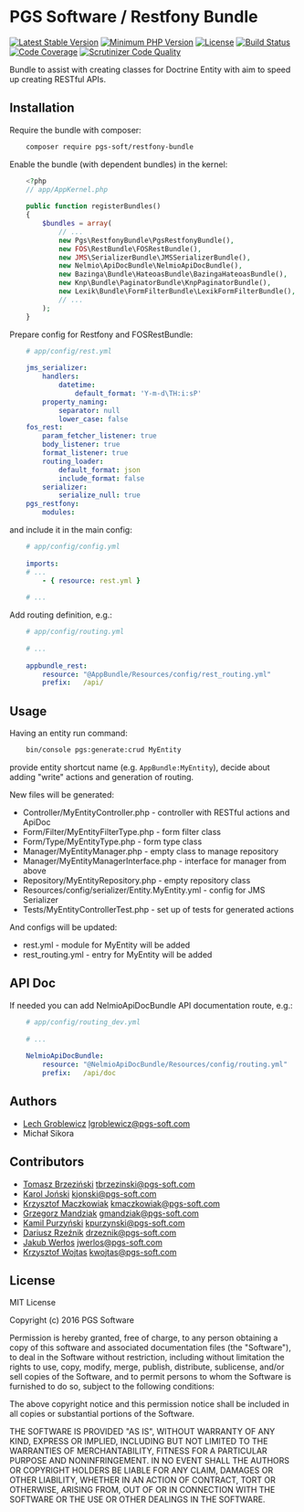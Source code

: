 PGS Software / Restfony Bundle
==============================

[![Latest Stable Version](https://poser.pugx.org/pgs-soft/restfony-bundle/v/stable)](https://packagist.org/packages/pgs-soft/restfony-bundle)
[![Minimum PHP Version](https://img.shields.io/badge/php-%3E%3D%205.6-8892BF.svg)](https://php.net)
[![License](https://poser.pugx.org/pgs-soft/restfony-bundle/license)](https://packagist.org/packages/pgs-soft/restfony-bundle)
[![Build Status](https://travis-ci.org/PGSSoft/PgsRestfonyBundle.svg?branch=master)](https://travis-ci.org/PGSSoft/PgsRestfonyBundle)
[![Code Coverage](https://scrutinizer-ci.com/g/PGSSoft/PgsRestfonyBundle/badges/coverage.png?b=master)](https://scrutinizer-ci.com/g/PGSSoft/PgsRestfonyBundle/?branch=master)
[![Scrutinizer Code Quality](https://scrutinizer-ci.com/g/PGSSoft/PgsRestfonyBundle/badges/quality-score.png?b=master)](https://scrutinizer-ci.com/g/PGSSoft/PgsRestfonyBundle/?branch=master)

Bundle to assist with creating classes for Doctrine Entity with aim to speed up creating RESTful APIs.


Installation
------------

Require the bundle with composer:

```bash
    composer require pgs-soft/restfony-bundle
```

Enable the bundle (with dependent bundles) in the kernel:

```php
    <?php
    // app/AppKernel.php
    
    public function registerBundles()
    {
        $bundles = array(
            // ...
            new Pgs\RestfonyBundle\PgsRestfonyBundle(),
            new FOS\RestBundle\FOSRestBundle(),
            new JMS\SerializerBundle\JMSSerializerBundle(),
            new Nelmio\ApiDocBundle\NelmioApiDocBundle(),
            new Bazinga\Bundle\HateoasBundle\BazingaHateoasBundle(),
            new Knp\Bundle\PaginatorBundle\KnpPaginatorBundle(),
            new Lexik\Bundle\FormFilterBundle\LexikFormFilterBundle(),
            // ...
        );
    }
```

Prepare config for Restfony and FOSRestBundle:

```yaml
    # app/config/rest.yml
    
    jms_serializer:
        handlers:
            datetime:
                default_format: 'Y-m-d\TH:i:sP'
        property_naming:
            separator: null
            lower_case: false
    fos_rest:
        param_fetcher_listener: true
        body_listener: true
        format_listener: true
        routing_loader:
            default_format: json
            include_format: false
        serializer:
            serialize_null: true
    pgs_restfony:
        modules:
```

and include it in the main config:

```yaml
    # app/config/config.yml
    
    imports:
    # ...
        - { resource: rest.yml }
    
    # ...
```

Add routing definition, e.g.:

```yaml
    # app/config/routing.yml 
    
    # ...
    
    appbundle_rest:
        resource: "@AppBundle/Resources/config/rest_routing.yml"
        prefix:   /api/
```


Usage
-----

Having an entity run command:

```bash
    bin/console pgs:generate:crud MyEntity
```
    
provide entity shortcut name (e.g. `AppBundle:MyEntity`), decide about adding "write" actions and generation of routing.

New files will be generated:
 - Controller/MyEntityController.php - controller with RESTful actions and ApiDoc
 - Form/Filter/MyEntityFilterType.php - form filter class
 - Form/Type/MyEntityType.php - form type class
 - Manager/MyEntityManager.php - empty class to manage repository
 - Manager/MyEntityManagerInterface.php - interface for manager from above
 - Repository/MyEntityRepository.php - empty repository class
 - Resources/config/serializer/Entity.MyEntity.yml - config for JMS Serializer
 - Tests/MyEntityControllerTest.php - set up of tests for generated actions

And configs will be updated:
 - rest.yml - module for MyEntity will be added
 - rest_routing.yml - entry for MyEntity will be added


API Doc
-------

If needed you can add NelmioApiDocBundle API documentation route, e.g.:

```yaml
    # app/config/routing_dev.yml
    
    # ...
    
    NelmioApiDocBundle:
        resource: "@NelmioApiDocBundle/Resources/config/routing.yml"
        prefix:   /api/doc
```


Authors
-------
 - [Lech Groblewicz](https://github.com/xrogers) <lgroblewicz@pgs-soft.com>
 - Michał Sikora


Contributors
------------
 - [Tomasz Brzeziński](https://github.com/tbrzezinski) <tbrzezinski@pgs-soft.com>
 - [Karol Joński](https://github.com/kjonski) <kjonski@pgs-soft.com>
 - [Krzysztof Maczkowiak](https://github.com/maczkus) <kmaczkowiak@pgs-soft.com>
 - [Grzegorz Mandziak](https://github.com/alimek) <gmandziak@pgs-soft.com>
 - [Kamil Purzyński](https://github.com/kamil-p) <kpurzynski@pgs-soft.com>
 - [Dariusz Rzeźnik](https://github.com/dariusz-rzeznik) <drzeznik@pgs-soft.com>
 - [Jakub Werłos](https://github.com/kubawerlos) <jwerlos@pgs-soft.com>
 - [Krzysztof Wojtas](https://github.com/kwojtas6) <kwojtas@pgs-soft.com>


License
-------

MIT License

Copyright (c) 2016 PGS Software


Permission is hereby granted, free of charge, to any person obtaining a copy
of this software and associated documentation files (the "Software"), to deal
in the Software without restriction, including without limitation the rights
to use, copy, modify, merge, publish, distribute, sublicense, and/or sell
copies of the Software, and to permit persons to whom the Software is
furnished to do so, subject to the following conditions:

The above copyright notice and this permission notice shall be included in all
copies or substantial portions of the Software.

THE SOFTWARE IS PROVIDED "AS IS", WITHOUT WARRANTY OF ANY KIND, EXPRESS OR
IMPLIED, INCLUDING BUT NOT LIMITED TO THE WARRANTIES OF MERCHANTABILITY,
FITNESS FOR A PARTICULAR PURPOSE AND NONINFRINGEMENT. IN NO EVENT SHALL THE
AUTHORS OR COPYRIGHT HOLDERS BE LIABLE FOR ANY CLAIM, DAMAGES OR OTHER
LIABILITY, WHETHER IN AN ACTION OF CONTRACT, TORT OR OTHERWISE, ARISING FROM,
OUT OF OR IN CONNECTION WITH THE SOFTWARE OR THE USE OR OTHER DEALINGS IN THE
SOFTWARE.